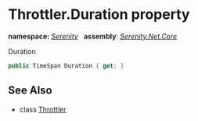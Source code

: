 # Throttler.Duration property
**namespace:** *[Serenity](../../README.md#serenity-namespace)*   **assembly**: *[Serenity.Net.Core](../../README.md)*

Duration

```csharp
public TimeSpan Duration { get; }
```

## See Also

* class [Throttler](../Throttler.md)